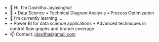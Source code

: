 - 👋 Hi, I'm Dashitha Jayasingha!
- 👀 •	Data Science
      •	Technical Diagram Analysis
      •	Process Optimization
- 🌱 I’m currently learning ...
-   •	Power BI for data science applications
    •	Advanced techniques in control flow graphs and branch coverage
- 📫 Contact: jdasitha@gmail.com
